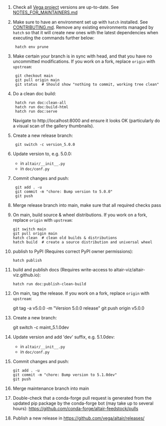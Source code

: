 1. Check all [Vega project](https://github.com/orgs/vega/repositories?type=source) versions are up-to-date. See [NOTES_FOR_MAINTAINERS.md](NOTES_FOR_MAINTAINERS.md)

2. Make sure to have an environment set up with `hatch` installed. See [CONTRIBUTING.md](CONTRIBUTING.md).
   Remove any existing environments managed by `hatch` so that it will create new ones
   with the latest dependencies when executing the commands further below:
   
        hatch env prune

3. Make certain your branch is in sync with head, and that you have no uncommitted modifications. If you work on a fork, replace `origin` with `upstream`:
 
        git checkout main
        git pull origin main
        git status  # Should show "nothing to commit, working tree clean"

4. Do a clean doc build:

        hatch run doc:clean-all
        hatch run doc:build-html
        hatch run doc:serve
   
   Navigate to http://localhost:8000 and ensure it looks OK (particularly
   do a visual scan of the gallery thumbnails).

5. Create a new release branch:
       
        git switch -c version_5.0.0

6. Update version to, e.g. 5.0.0:

   - in ``altair/__init__.py``
   - in ``doc/conf.py``

7. Commit changes and push:

        git add . -u
        git commit -m "chore: Bump version to 5.0.0"
        git push

8. Merge release branch into main, make sure that all required checks pass

9.  On main, build source & wheel distributions. If you work on a fork, replace `origin` with `upstream`:

        git switch main
        git pull origin main
        hatch clean  # clean old builds & distributions
        hatch build  # create a source distribution and universal wheel

10. publish to PyPI (Requires correct PyPI owner permissions):

        hatch publish

11. build and publish docs (Requires write-access to altair-viz/altair-viz.github.io):

        hatch run doc:publish-clean-build

12. On main, tag the release. If you work on a fork, replace `origin` with `upstream`:

       git tag -a v5.0.0 -m "Version 5.0.0 release"
       git push origin v5.0.0

13. Create a new branch:
       
       git switch -c maint_5.1.0dev

14. Update version and add 'dev' suffix, e.g. 5.1.0dev:

    - in ``altair/__init__.py``
    - in ``doc/conf.py``

15. Commit changes and push:

        git add . -u
        git commit -m "chore: Bump version to 5.1.0dev"
        git push
        
16. Merge maintenance branch into main

17. Double-check that a conda-forge pull request is generated from the updated
    pip package by the conda-forge bot (may take up to several hours):
    https://github.com/conda-forge/altair-feedstock/pulls

18. Publish a new release in https://github.com/vega/altair/releases/
